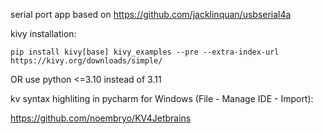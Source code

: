serial port app based on https://github.com/jacklinquan/usbserial4a

kivy installation:

```
pip install kivy[base] kivy_examples --pre --extra-index-url https://kivy.org/downloads/simple/
```
OR use python <=3.10 instead of 3.11



kv syntax highliting in pycharm for Windows (File - Manage IDE - Import): 

https://github.com/noembryo/KV4Jetbrains

[//]: # (Android manifest at dir:)

[//]: # (\\wsl.localhost\Ubuntu-20.04\home\user\DDMSapp\.buildozer\android\platform\build-arm64-v8a\dists\dronedetector\templates)

[//]: # (add )

[//]: # ()
[//]: # (```)

[//]: # (<uses-feature android:name="android.hardware.usb.host" />)

[//]: # (```)

